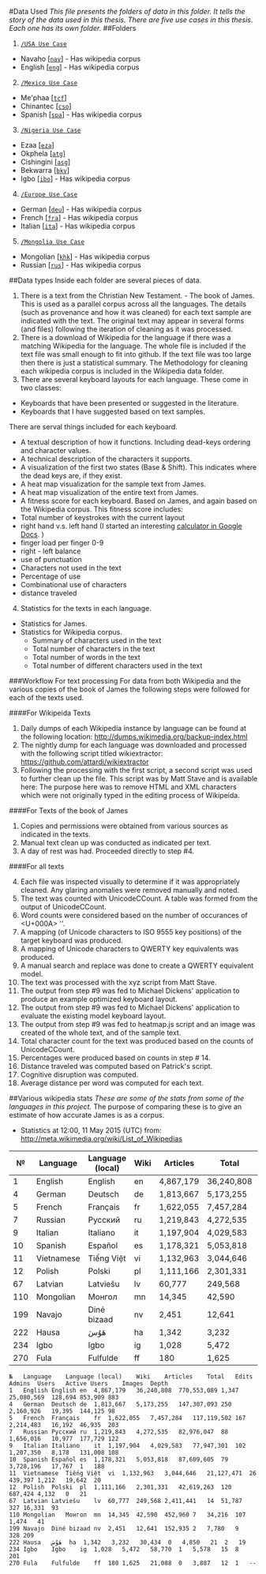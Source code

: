 #Data Used
_This file presents the folders of data in this folder. It tells the story of the data used in this thesis. There are five use cases in this thesis. Each one has its own folder._
##Folders

1. [`/USA Use Case`](/Publications/2015%20-%20Thesis/Data%20Used/1.%20USA%20Use%20Case)
 * Navaho [[`nav`](http://www.ethnologue.com/language/nav)] - Has wikipedia corpus
 * English [[`eng`](http://www.ethnologue.com/language/eng)] - Has wikipedia corpus
2. [`/Mexico Use Case`](/Publications/2015%20-%20Thesis/Data%20Used/2.%20Mexico%20Use%20Case)
 * Me'phaa [[`tcf`](http://www.ethnologue.com/language/tcf)]
 * Chinantec [[`cso`](http://www.ethnologue.com/language/cso)]
 * Spanish	[[`spa`](http://www.ethnologue.com/language/spa)] - Has wikipedia corpus
3. [`/Nigeria Use Case`](/Publications/2015%20-%20Thesis/Data%20Used/3.%20Nigeria%20Use%20Case)
 * Ezaa [[`eza`](http://www.ethnologue.com/language/eza)]
 * Okphela [[`atg`](http://www.ethnologue.com/language/atg)]
 * Cishingini [[`asg`](http://www.ethnologue.com/language/asg)]
 * Bekwarra [[`bkv`](http://www.ethnologue.com/language/bkv)]
 * Igbo [[`ibo`](http://www.ethnologue.com/language/ibo)] - Has wikipedia corpus
4. [`/Europe Use Case`](/Publications/2015%20-%20Thesis/Data%20Used/4.%20Europe%20Use%20Case)
 * German [[`deu`](http://www.ethnologue.com/language/deu)] - Has wikipedia corpus
 * French [[`fra`](http://www.ethnologue.com/language/fra)] - Has wikipedia corpus
 * Italian [[`ita`](http://www.ethnologue.com/language/ita)] - Has wikipedia corpus
5. [`/Mongolia Use Case`](/Publications/2015%20-%20Thesis/Data%20Used/5.%20Mongolia%20Use%20Case)
 * Mongolian [[`khk`](http://www.ethnologue.com/language/khk)] - Has wikipedia corpus
 * Russian [[`rus`](http://www.ethnologue.com/language/rus)] - Has wikipedia corpus

##Data types
Inside each folder are several pieces of data.

1. There is a text from the Christian New Testament. - The book of James. This is used as a parallel corpus across all the languages. The details (such as provenance and how it was cleaned) for each text sample are indicated with the text. The original text may appear in several forms (and files) following the iteration of cleaning as it was processed.
2. There is a download of Wikipedia for the language if there was a matching Wikipedia for the language. The whole file is included if the text file was small enough to fit into github. If the text file was too large then there is just a statistical summary. The Methodology for cleaning each wikipedia corpus is included in the Wikipedia data folder.
3. There are several keyboard layouts for each language. These come in two classes:
 * Keyboards that have been presented or suggested in the literature.
 * Keyboards that I have suggested based on text samples.
 
 There are serval things included for each keyboard.
  * A textual description of how it functions. Including dead-keys ordering and character values.
  * A technical description of the characters it supports.
  * A visualization of the first two states (Base & Shift). This indicates where the dead keys are, if they exist.
  * A heat map visualization for the sample text from James.
  * A heat map visualization of the entire text from James.
  * A fitness score for each keyboard. Based on James, and again based on the Wikipedia corpus. This fitness score includes:
   * Total number of keystrokes with the current layout
   * right hand v.s. left hand (I started an interesting [calculator in Google Docs](https://docs.google.com/spreadsheets/d/1B6rpynT1MsrPjLi5seWRGMWy5qq9sn-DnWS-sTHRp2k/edit?usp=sharing). )
   * finger load per finger 0-9
   * right - left balance
   * use of punctuation
   * Characters not used in the text
   * Percentage of use
   * Combinational use of characters
   * distance traveled
4. Statistics for the texts in each language.
 * Statistics for James.
 * Statistics for Wikipedia corpus.
   * Summary of characters used in the text
   * Total number of characters in the text
   * Total number of words in the text
   * Total number of different characters used in the text
   

###Workflow For text processing
For data from both Wikipedia and the various copies of the book of James the following steps were followed for each of the texts used.

####For Wikipeida Texts
1. Daily dumps of each Wikipedia instance by language can be found at the following location: http://dumps.wikimedia.org/backup-index.html
2. The nightly dump for each language was downloaded and processed with the following script titled wikiextractor: https://github.com/attardi/wikiextractor
3. Following the processing with the first script, a second script was used to further clean up the file. This script was by Matt Stave and is available here:
 The purpose here was to remove HTML and XML characters which were not originally typed in the editing process of Wikipeida.

####For Texts of the book of James
1. Copies and permissions were obtained from various sources as indicated in the texts.
2. Manual text clean up was conducted as indicated per text.
3. A day of rest was had. Proceeded directly to step #4.

####For all texts

4. Each file was inspected visually to determine if it was appropriately cleaned. Any glaring anomalies were removed manually and noted.
5. The text was counted with UnicodeCCount. A table was formed from the output of UnicodeCCount.
6. Word counts were considered based on the number of occurances of <U+000A> ''.
7. A mapping (of Unicode characters to ISO 9555 key positions) of the target keyboard was produced.
8. A mapping of Unicode characters to QWERTY key equivalents was produced.
9. A manual search and replace was done to create a QWERTY equivalent model.
10. The text was processed with the xyz script from Matt Stave.
11. The output from step #9 was fed to Michael Dickens' application to produce an example optimized keyboard layout.
12. The output from step #9 was fed to Michael Dickens' application to evaluate the existing model keyboard layout.
13. The output from step #9 was fed to heatmap.js script and an image was created of the whole text, and of the sample text.
14. Total character count for the text was produced based on the counts of UnicodeCCount.
15. Percentages were produced based on counts in step # 14.
16. Distance traveled was computed based on Patrick's script.
17. Cognitive disruption was computed.
18. Average distance per word was computed for each text.


##Various wikipedia stats
_These are some of the stats from some of the languages in this project._
The purpose of comparing these is to give an estimate of how accurate James is as a corpus.

* Statistics at 12:00, 11 May 2015 (UTC) from: http://meta.wikimedia.org/wiki/List_of_Wikipedias

№|Language|Language (local)|Wiki|Articles|Total|Edits|Admins|Users|Active Users|Images|Depth
---|---|---|---|---|---|---|---|---|---|---|---
1|English|English|en|4,867,179|36,240,808|770,553,089|1,347|25,080,569|128,694|853,909|883
4|German|Deutsch|de|1,813,667|5,173,255|147,307,093|250|2,160,926|19,395|144,125|98
5|French|Français|fr|1,622,055|7,457,284|117,119,502|167|2,214,483|16,192|46,935|203
7|Russian|Русский|ru|1,219,843|4,272,535|82,976,047|88|1,656,016|10,977|177,729|122
9|Italian|Italiano|it|1,197,904|4,029,583|77,947,301|102|1,207,350|8,178|131,008|108
10|Spanish|Español|es|1,178,321|5,053,818|87,609,605|79|3,728,196|17,767|1|188
11|Vietnamese|Tiếng Việt|vi|1,132,963|3,044,646|21,127,471|26|439,397|1,212|19,642|20
12|Polish|Polski|pl|1,111,166|2,301,331|42,619,263|120|687,424|4,132|0|21
67|Latvian|Latviešu|lv|60,777|249,568|2,411,441|14|51,787|327|16,331|93
110|Mongolian|Монгол|mn|14,345|42,590|452,960|7|34,216|107|1,474|41
199|Navajo|Diné bizaad|nv|2,451|12,641|152,935|2|7,780|9|328|209
222|Hausa|هَوُسَ|ha|1,342|3,232|30,434|0|4,850|21|2|19
234|Igbo|Igbo|ig|1,028|5,472|58,770|1|5,578|15|8|201
270|Fula|Fulfulde|ff|180|1,625|21,088|0|3,887|12|1|--


```
№	Language	Language (local)	Wiki	Articles	Total	Edits	Admins	Users	Active Users	Images	Depth
1	English	English	en	4,867,179	36,240,808	770,553,089	1,347	25,080,569	128,694	853,909	883
4	German	Deutsch	de	1,813,667	5,173,255	147,307,093	250	2,160,926	19,395	144,125	98
5	French	Français	fr	1,622,055	7,457,284	117,119,502	167	2,214,483	16,192	46,935	203
7	Russian	Русский	ru	1,219,843	4,272,535	82,976,047	88	1,656,016	10,977	177,729	122
9	Italian	Italiano	it	1,197,904	4,029,583	77,947,301	102	1,207,350	8,178	131,008	108
10	Spanish	Español	es	1,178,321	5,053,818	87,609,605	79	3,728,196	17,767	1	188
11	Vietnamese	Tiếng Việt	vi	1,132,963	3,044,646	21,127,471	26	439,397	1,212	19,642	20
12	Polish	Polski	pl	1,111,166	2,301,331	42,619,263	120	687,424	4,132	0	21
67	Latvian	Latviešu	lv	60,777	249,568	2,411,441	14	51,787	327	16,331	93
110	Mongolian	Монгол	mn	14,345	42,590	452,960	7	34,216	107	1,474	41
199	Navajo	Diné bizaad	nv	2,451	12,641	152,935	2	7,780	9	328	209
222	Hausa	هَوُسَ	ha	1,342	3,232	30,434	0	4,850	21	2	19
234	Igbo	Igbo	ig	1,028	5,472	58,770	1	5,578	15	8	201
270	Fula	Fulfulde	ff	180	1,625	21,088	0	3,887	12	1	--
```
